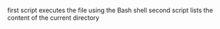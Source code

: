 first script executes the file using the Bash shell
second script lists the content of the current directory
